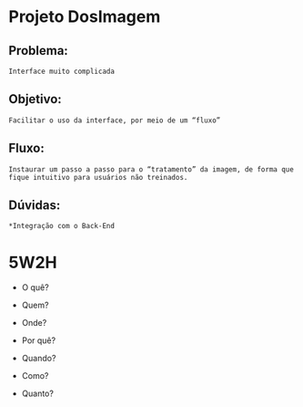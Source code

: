 # Projeto DosImagem

## Problema:
	Interface muito complicada
## Objetivo:
	Facilitar o uso da interface, por meio de um “fluxo”
## Fluxo:
	Instaurar um passo a passo para o “tratamento” da imagem, de forma que fique intuitivo para usuários não treinados.
## Dúvidas:
	*Integração com o Back-End

# 5W2H
- O quê?

- Quem?

- Onde?

- Por quê?

- Quando?

- Como?

- Quanto?

